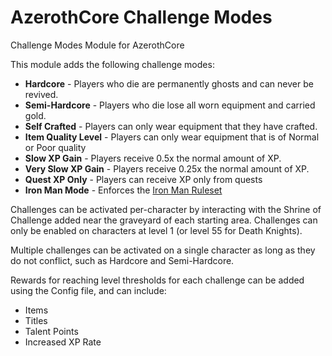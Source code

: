 # AzerothCore Challenge Modes
Challenge Modes Module for AzerothCore

This module adds the following challenge modes:

- **Hardcore** - Players who die are permanently ghosts and can never be revived.
- **Semi-Hardcore** - Players who die lose all worn equipment and carried gold.
- **Self Crafted** - Players can only wear equipment that they have crafted.
- **Item Quality Level** - Players can only wear equipment that is of Normal or Poor quality
- **Slow XP Gain** - Players receive 0.5x the normal amount of XP.
- **Very Slow XP Gain** - Players receive 0.25x the normal amount of XP.
- **Quest XP Only** - Players can receive XP only from quests
- **Iron Man Mode** - Enforces the [Iron Man Ruleset](https://wowchallenges.com/challangeinfo/iron-man/)

Challenges can be activated per-character by interacting with the Shrine of Challenge added near the graveyard of each starting area.
Challenges can only be enabled on characters at level 1 (or level 55 for Death Knights).

Multiple challenges can be activated on a single character as long as they do not conflict, such as Hardcore and Semi-Hardcore.

Rewards for reaching level thresholds for each challenge can be added using the Config file, and can include:
- Items
- Titles
- Talent Points
- Increased XP Rate
